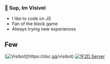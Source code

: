 ### 🤗 Sup, Im Visivel

- I like to code on JS
- Fan of the block game
- Always trying new experiences


## Few

[![Visibot](https://media.discordapp.net/attachments/959569743143108718/959569906951659550/9a43806d-950b-42d2-a779-b7eca13275bd.jpg?)](https://dsc.gg/visibot)
[![1F2D Server](https://media.discordapp.net/attachments/1060679795526078595/1103309295224885300/server-icon.png)](https://discord.gg/hCVfM5qX5w)

 

<!--r
What is love, baby don't hurt me
-->
